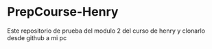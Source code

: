 # PrepCourse-Henry
Este repositorio de prueba del modulo 2 del curso de henry y clonarlo desde github a mi pc
